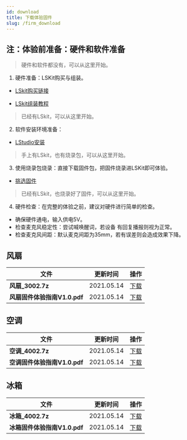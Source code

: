 ```yaml
---
id: download
title: 下载体验固件
slug: /firm_download
---
```


## 注：体验前准备：硬件和软件准备

> 硬件和软件都没有，可以从这里开始。

1. 硬件准备：LSKit购买与组装。

- [LSkit购买链接](https://fuwu.xfyun.cn/onstage/cmddetail?id=2466)

- [LSkit组装教程](https://www.bilibili.com/video/BV1po4y1d7fB)



>  已经有LSkit，可以从这里开始。

2. 软件安装环境准备：

- [LStudio安装](https://open.listenai.com/getting_start)



> 手上有LSkit，也有烧录包，可以从这里开始。

3. 使用烧录包烧录：直接下载固件包，把固件烧录进LSKit即可体验。

- [挑选固件](#风扇)



> 已经有LSkit，也烧录好了固件，可以从这里开始。

4. 硬件检查：在完整的体验之前，建议对硬件进行简单的检查。

- 确保硬件通电，输入供电5V。
- 检查麦克风稳定性：尝试喊唤醒词，若设备 有回复播报则视为正常。
- 检查麦克风间距：默认麦克间距为35mm，若有误差则会造成效果下降。



## 风扇

| 文件                         | 更新时间   | 操作                                                         |
| ---------------------------- | ---------- | ------------------------------------------------------------ |
| **风扇_3002.7z**             | 2021.05.14 | [下载](https://open.listenai.com/resource/open/doc_resource%2F%E6%AD%A6%E5%99%A8%E5%BA%93%2F%E9%A3%8E%E6%89%87%2F1156%E9%A3%8E%E6%89%87-1.0.0-burner_playback.7z) |
| **风扇固件体验指南V1.0.pdf** | 2021.05.14 | [下载](https://open.listenai.com/resource/open/doc_resource%2F%E6%AD%A6%E5%99%A8%E5%BA%93%2F%E9%A3%8E%E6%89%87%2F%E9%A3%8E%E6%89%87%E5%9B%BA%E4%BB%B6%E4%BD%93%E9%AA%8C%E6%8C%87%E5%8D%97V1.0.pdf) |



## 空调

| 文件                         | 更新时间   | 操作                                                         |
| ---------------------------- | ---------- | ------------------------------------------------------------ |
| **空调_4002.7z**             | 2021.05.14 | [下载](https://open.listenai.com/resource/open/doc_resource%2F%E6%AD%A6%E5%99%A8%E5%BA%93%2F%E7%A9%BA%E8%B0%83%2F1156%E7%A9%BA%E8%B0%83_4002-1.0.0-burner_0508_01.7z) |
| **空调固件体验指南V1.0.pdf** | 2021.05.14 | [下载](https://open.listenai.com/resource/open/doc_resource%2F%E6%AD%A6%E5%99%A8%E5%BA%93%2F%E7%A9%BA%E8%B0%83%2F%E7%A9%BA%E8%B0%83%E5%9B%BA%E4%BB%B6%E4%BD%93%E9%AA%8C%E6%8C%87%E5%8D%97V1.0.pdf) |



## 冰箱

| 文件                         | 更新时间   | 操作                                                         |
| ---------------------------- | ---------- | ------------------------------------------------------------ |
| **冰箱_4002.7z**             | 2021.05.14 | [下载](https://open.listenai.com/resource/open/doc_resource%2F%E6%AD%A6%E5%99%A8%E5%BA%93%2F%E5%86%B0%E7%AE%B1%2F1156%E5%86%B0%E7%AE%B1-1.0.0-burner_0506_01.7z) |
| **冰箱固件体验指南V1.0.pdf** | 2021.05.14 | [下载](https://open.listenai.com/resource/open/doc_resource%2F%E6%AD%A6%E5%99%A8%E5%BA%93%2F%E5%86%B0%E7%AE%B1%2F%E5%86%B0%E7%AE%B1%E5%9B%BA%E4%BB%B6%E4%BD%93%E9%AA%8C%E6%8C%87%E5%8D%97V1.0.pdf) |

